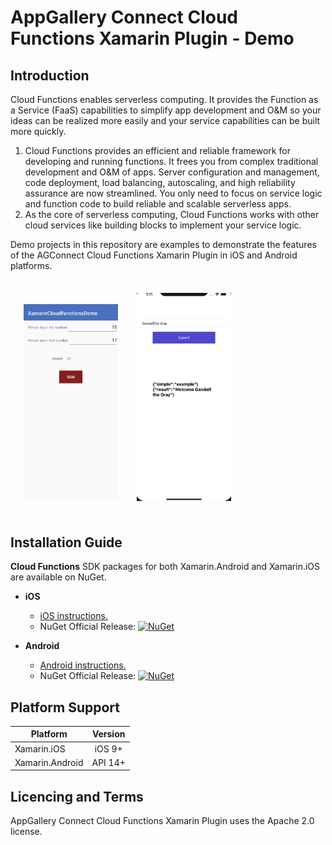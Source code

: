# AppGallery Connect Cloud Functions Xamarin Plugin - Demo

## Introduction

Cloud Functions enables serverless computing. It provides the Function as a Service (FaaS) capabilities to simplify app development and O&M so your ideas can be realized more easily and your service capabilities can be built more quickly.

1. Cloud Functions provides an efficient and reliable framework for developing and running functions. It frees you from complex traditional development and O&M of apps. Server configuration and management, code deployment, load balancing, autoscaling, and high reliability assurance are now streamlined. You only need to focus on service logic and function code to build reliable and scalable serverless apps.
2. As the core of serverless computing, Cloud Functions works with other cloud services like building blocks to implement your service logic.

Demo projects in this repository are examples to demonstrate the features of the AGConnect Cloud Functions Xamarin Plugin in iOS and Android platforms.

<img src=".docs/mainPageAndroid.jpg" width = 30% height = 30% style="margin:1.5em; margin-right:5px">

<img src=".docs/mainPageiOS.png" width = 30% height = 30% style="margin:1.5em">

##  Installation Guide

**Cloud Functions** SDK packages for both Xamarin.Android and Xamarin.iOS are available on NuGet.

- **iOS** 
   - [iOS instructions.](ios/README.md) 
   -  NuGet Official Release: [![NuGet](https://img.shields.io/nuget/vpre/Huawei.Agconnect.iOS.Function.fig.svg?label=NuGet)](https://www.nuget.org/packages/Huawei.Agconnect.iOS.Function)

- **Android** 
   - [Android instructions.](android/README.md) 
   -  NuGet Official Release: [![NuGet](https://img.shields.io/nuget/vpre/Huawei.Agconnect.Function.svg?label=NuGet)](https://www.nuget.org/packages/Huawei.Agconnect.Function)


## Platform Support

|Platform|Version|
| ------------------- | :------------------: |
|Xamarin.iOS|iOS 9+|
|Xamarin.Android|API 14+|


## Licencing and Terms

AppGallery Connect Cloud Functions Xamarin Plugin uses the Apache 2.0 license.